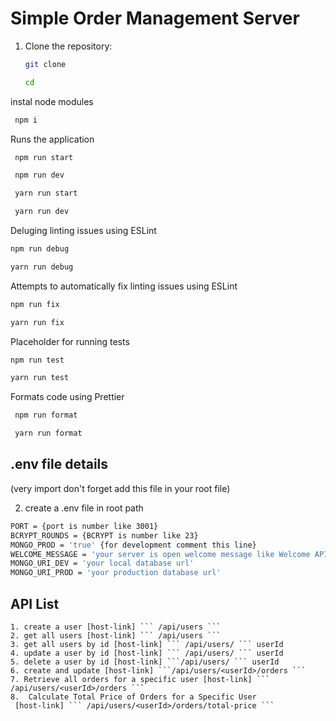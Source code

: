 # Simple Order Management Server

1. Clone the repository:

   ```bash
   git clone 
   ```

   ```bash
   cd 
   ```

instal node modules

```bash
 npm i
```

Runs the application

```bash
 npm run start
```

```bash
 npm run dev
```

```bash
 yarn run start
```

```bash
 yarn run dev
```

Deluging linting issues using ESLint

```bash
npm run debug
```

```bash
yarn run debug
```

Attempts to automatically fix linting issues using ESLint

```bash
npm run fix
```

```bash
yarn run fix
```

Placeholder for running tests

```bash
npm run test
```

```bash
yarn run test
```

Formats code using Prettier

```bash
 npm run format
```

```bash
 yarn run format
```

## .env file details

(very import don't forget add this file in your root file)

2. create a .env file in root path

```bash
PORT = {port is number like 3001}
BCRYPT_ROUNDS = {BCRYPT is number like 23}
MONGO_PROD = 'true' {for development comment this line}
WELCOME_MESSAGE = 'your server is open welcome message like Welcome API for Orders Management'
MONGO_URI_DEV = 'your local database url'
MONGO_URI_PROD = 'your production database url'
```

## API List

    1. create a user [host-link] ``` /api/users ```
    2. get all users [host-link] ``` /api/users ```
    3. get all users by id [host-link] ``` /api/users/ ``` userId
    4. update a user by id [host-link] ``` /api/users/ ``` userId
    5. delete a user by id [host-link] ```/api/users/ ``` userId
    6. create and update [host-link] ```/api/users/<userId>/orders ```
    7. Retrieve all orders for a specific user [host-link] ``` /api/users/<userId>/orders ```
    8.  Calculate Total Price of Orders for a Specific User
     [host-link] ``` /api/users/<userId>/orders/total-price ```